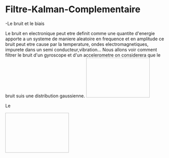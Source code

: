 # Filtre-Kalman-Complementaire


-Le bruit et le biais

Le bruit en electronique peut etre definit comme une quantite d'energie apporte a un systeme de maniere aleatoire en frequence et en amplitude ce bruit peut etre cause par la temperature, ondes electromagnetiques, impurete dans un semi conducteur,vibration...
Nous allons voir comment filtrer le bruit d'un gyroscope et d'un accelerometre on considerera que le bruit suis une distribution gaussienne. 
<img src=" " width="200" height="125">

Le 
 

<img src=" " width="200" height="125">
